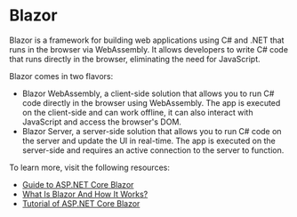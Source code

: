 # Blazor

Blazor is a framework for building web applications using C# and .NET that runs in the browser via WebAssembly. It allows developers to write C# code that runs directly in the browser, eliminating the need for JavaScript.

Blazor comes in two flavors:

- Blazor WebAssembly, a client-side solution that allows you to run C# code directly in the browser using WebAssembly. The app is executed on the client-side and can work offline, it can also interact with JavaScript and access the browser's DOM.
- Blazor Server, a server-side solution that allows you to run C# code on the server and update the UI in real-time. The app is executed on the server-side and requires an active connection to the server to function.

To learn more, visit the following resources:

- [Guide to ASP.NET Core Blazor](https://learn.microsoft.com/en-us/aspnet/core/blazor/?view=aspnetcore-7.0)
- [What Is Blazor And How It Works?](https://www.c-sharpcorner.com/article/what-is-blazor-and-how-does-it-works/)
- [Tutorial of ASP.NET Core Blazor](https://www.youtube.com/watch?v=LyO4zj6NRuc)
